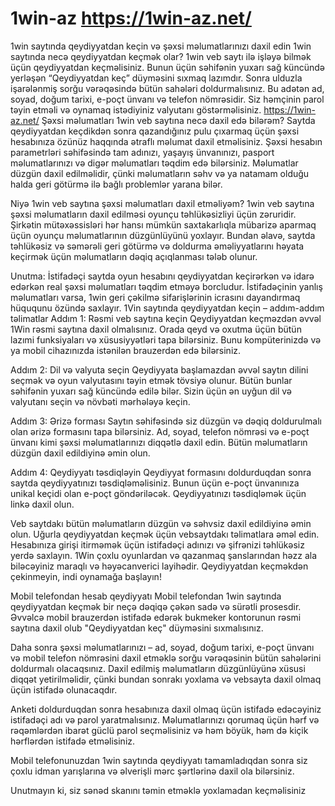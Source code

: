 # 1win-az https://1win-az.net/
1win saytında qeydiyyatdan keçin və şəxsi məlumatlarınızı daxil edin
1win saytında necə qeydiyyatdan keçmək olar?
1win veb saytı ilə işləyə bilmək üçün qeydiyyatdan keçməlisiniz. Bunun üçün səhifənin yuxarı sağ küncündə yerləşən “Qeydiyyatdan keç” düyməsini sıxmaq lazımdır. Sonra ulduzla işarələnmiş sorğu vərəqəsində bütün sahələri doldurmalısınız. Bu adətən ad, soyad, doğum tarixi, e-poçt ünvanı və telefon nömrəsidir. Siz həmçinin parol təyin etməli və oynamaq istədiyiniz valyutanı göstərməlisiniz.
https://1win-az.net/
Şəxsi məlumatları 1win veb saytına necə daxil edə bilərəm?
Saytda qeydiyyatdan keçdikdən sonra qazandığınız pulu çıxarmaq üçün şəxsi hesabınıza özünüz haqqında ətraflı məlumat daxil etməlisiniz. Şəxsi hesabın parametrləri səhifəsində tam adınızı, yaşayış ünvanınızı, pasport məlumatlarınızı və digər məlumatları təqdim edə bilərsiniz. Məlumatlar düzgün daxil edilməlidir, çünki məlumatların səhv və ya natamam olduğu halda geri götürmə ilə bağlı problemlər yarana bilər.

Niyə 1win veb saytına şəxsi məlumatları daxil etməliyəm?
1win veb saytına şəxsi məlumatların daxil edilməsi oyunçu təhlükəsizliyi üçün zəruridir. Şirkətin mütəxəssisləri hər hansı mümkün saxtakarlıqla mübarizə aparmaq üçün oyunçu məlumatlarının düzgünlüyünü yoxlayır. Bundan əlavə, saytda təhlükəsiz və səmərəli geri götürmə və doldurma əməliyyatlarını həyata keçirmək üçün məlumatların dəqiq açıqlanması tələb olunur.

Unutma:
İstifadəçi saytda oyun hesabını qeydiyyatdan keçirərkən və idarə edərkən real şəxsi məlumatları təqdim etməyə borcludur.
İstifadəçinin yanlış məlumatları varsa, 1win geri çəkilmə sifarişlərinin icrasını dayandırmaq hüququnu özündə saxlayır.
1Vin saytında qeydiyyatdan keçin – addım-addım təlimatlar
Addım 1: Rəsmi veb saytına keçin
Qeydiyyatdan keçməzdən əvvəl 1Win rəsmi saytına daxil olmalısınız. Orada qeyd və oxutma üçün bütün lazımi funksiyaları və xüsusiyyətləri tapa bilərsiniz. Bunu kompüterinizdə və ya mobil cihazınızda istənilən brauzerdən edə bilərsiniz.

Addım 2: Dil və valyuta seçin
Qeydiyyata başlamazdan əvvəl saytın dilini seçmək və oyun valyutasını təyin etmək tövsiyə olunur. Bütün bunlar səhifənin yuxarı sağ küncündə edilə bilər. Sizin üçün ən uyğun dil və valyutanı seçin və növbəti mərhələyə keçin.

Addım 3: Ərizə forması
Saytın səhifəsində siz düzgün və dəqiq doldurulmalı olan ərizə formasını tapa bilərsiniz. Ad, soyad, telefon nömrəsi və e-poçt ünvanı kimi şəxsi məlumatlarınızı diqqətlə daxil edin. Bütün məlumatların düzgün daxil edildiyinə əmin olun.

Addım 4: Qeydiyyatı təsdiqləyin
Qeydiyyat formasını doldurduqdan sonra saytda qeydiyyatınızı təsdiqləməlisiniz. Bunun üçün e-poçt ünvanınıza unikal keçidi olan e-poçt göndəriləcək. Qeydiyyatınızı təsdiqləmək üçün linkə daxil olun.

Veb saytdakı bütün məlumatların düzgün və səhvsiz daxil edildiyinə əmin olun.
Uğurla qeydiyyatdan keçmək üçün vebsaytdakı təlimatlara əməl edin.
Hesabınıza girişi itirməmək üçün istifadəçi adınızı və şifrənizi təhlükəsiz yerdə saxlayın.
1Win çoxlu oyunlardan və qazanmaq şanslarından həzz ala biləcəyiniz maraqlı və həyəcanverici layihədir. Qeydiyyatdan keçməkdən çekinmeyin, indi oynamağa başlayın!

Mobil telefondan hesab qeydiyyatı
Mobil telefondan 1win saytında qeydiyyatdan keçmək bir neçə dəqiqə çəkən sadə və sürətli prosesdir. Əvvəlcə mobil brauzerdən istifadə edərək bukmeker kontorunun rəsmi saytına daxil olub "Qeydiyyatdan keç" düyməsini sıxmalısınız.

Daha sonra şəxsi məlumatlarınızı – ad, soyad, doğum tarixi, e-poçt ünvanı və mobil telefon nömrəsini daxil etməklə sorğu vərəqəsinin bütün sahələrini doldurmalı olacaqsınız. Daxil edilmiş məlumatların düzgünlüyünə xüsusi diqqət yetirilməlidir, çünki bundan sonrakı yoxlama və vebsayta daxil olmaq üçün istifadə olunacaqdır.

Anketi doldurduqdan sonra hesabınıza daxil olmaq üçün istifadə edəcəyiniz istifadəçi adı və parol yaratmalısınız. Məlumatlarınızı qorumaq üçün hərf və rəqəmlərdən ibarət güclü parol seçməlisiniz və həm böyük, həm də kiçik hərflərdən istifadə etməlisiniz.

Mobil telefonunuzdan 1win saytında qeydiyyatı tamamladıqdan sonra siz çoxlu idman yarışlarına və əlverişli mərc şərtlərinə daxil ola bilərsiniz.

Unutmayın ki, siz sənəd skanını təmin etməklə yoxlamadan keçməlisiniz
